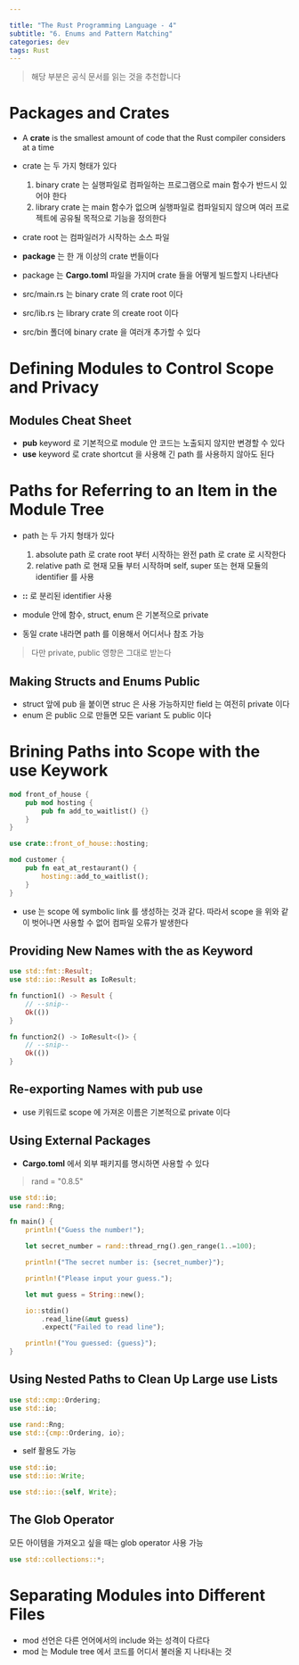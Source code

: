 ```yaml
---

title: "The Rust Programming Language - 4"
subtitle: "6. Enums and Pattern Matching"
categories: dev
tags: Rust
---
```


> 해당 부분은 공식 문서를 읽는 것을 추천합니다  

# Packages and Crates  

- A **crate** is the smallest amount of code that the Rust compiler considers at a time  

- crate 는 두 가지 형태가 있다
    1. binary crate 는 실행파일로 컴파일하는 프로그램으로 main 함수가 반드시 있어야 한다  
    2. library crate 는 main 함수가 없으며 실행파일로 컴파일되지 않으며 여러 프로젝트에 공유될 목적으로 기능을 정의한다  

- crate root 는 컴파일러가 시작하는 소스 파일  

- **package** 는 한 개 이상의 crate 번들이다  

- package 는 **Cargo.toml** 파일을 가지며 crate 들을 어떻게 빌드할지 나타낸다  

- src/main.rs 는 binary crate 의 crate root 이다  
- src/lib.rs 는 library crate 의 create root 이다  
- src/bin 폴더에 binary crate 을 여러개 추가할 수 있다  

# Defining Modules to Control Scope and Privacy  

## Modules Cheat Sheet  

- **pub** keyword 로 기본적으로 module 안 코드는 노출되지 않지만 변경할 수 있다  
- **use** keyword 로 crate shortcut 을 사용해 긴 path 를 사용하지 않아도 된다  

# Paths for Referring to an Item in the Module Tree  

- path 는 두 가지 형태가 있다
    1. absolute path 로 crate root 부터 시작하는 완전 path 로 crate 로 시작한다  
    2. relative path 로 현재 모듈 부터 시작하며 self, super 또는 현재 모듈의 identifier 를 사용  

- **::** 로 분리된 identifier 사용  

- module 안에 함수, struct, enum 은 기본적으로 private  
- 동일 crate 내라면 path 를 이용해서 어디서나 참조 가능  
> 다만 private, public 영향은 그대로 받는다  

## Making Structs and Enums Public  
- struct 앞에 pub 을 붙이면 struc 은 사용 가능하지만 field 는 여전히 private 이다  
- enum 은 public 으로 만들면 모든 variant 도 public 이다  

# Brining Paths into Scope with the use Keywork  
```Rust
mod front_of_house {
    pub mod hosting {
        pub fn add_to_waitlist() {}
    }
}

use crate::front_of_house::hosting;

mod customer {
    pub fn eat_at_restaurant() {
        hosting::add_to_waitlist();
    }
}
```
- use 는 scope 에 symbolic link 를 생성하는 것과 같다. 따라서 scope 을 위와 같이 벗어나면 사용할 수 없어 컴파일 오류가 발생한다  

## Providing New Names with the as Keyword  
```Rust
use std::fmt::Result;
use std::io::Result as IoResult;

fn function1() -> Result {
    // --snip--
    Ok(())
}

fn function2() -> IoResult<()> {
    // --snip--
    Ok(())
}
```

## Re-exporting Names with pub use  
- use 키워드로 scope 에 가져온 이름은 기본적으로 private 이다  

## Using External Packages  
- **Cargo.toml** 에서 외부 패키지를 명시하면 사용할 수 있다  
> rand = "0.8.5"
```Rust
use std::io;
use rand::Rng;

fn main() {
    println!("Guess the number!");

    let secret_number = rand::thread_rng().gen_range(1..=100);

    println!("The secret number is: {secret_number}");

    println!("Please input your guess.");

    let mut guess = String::new();

    io::stdin()
        .read_line(&mut guess)
        .expect("Failed to read line");

    println!("You guessed: {guess}");
}
```

## Using Nested Paths to Clean Up Large use Lists  
```Rust
use std::cmp::Ordering;
use std::io;
```
```Rust
use rand::Rng;
use std::{cmp::Ordering, io};
```

- self 활용도 가능  
```Rust
use std::io;
use std::io::Write;
```
```Rust
use std::io::{self, Write};
```

## The Glob Operator  
모든 아이템을 가져오고 싶을 때는 glob operator 사용 가능  
```Rust
use std::collections::*;
```

# Separating Modules into Different Files  
- mod 선언은 다른 언어에서의 include 와는 성격이 다르다  
- mod 는 Module tree 에서 코드를 어디서 불러올 지 나타내는 것  
